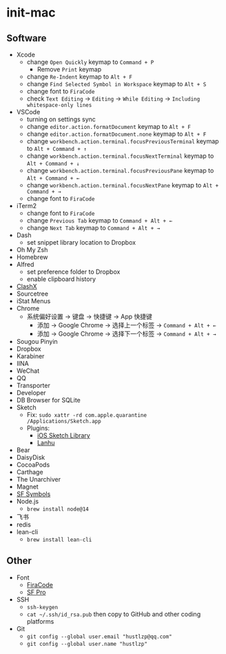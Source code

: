 # init-mac

## Software

* Xcode
  * change `Open Quickly` keymap to `Command + P`
    * Remove `Print` keymap 
  * change `Re-Indent` keymap to `Alt + F`
  * change `Find Selected Symbol in Workspace` keymap to `Alt + S`
  * change font to `FiraCode`
  * check `Text Editing` -> `Editing` -> `While Editing` -> `Including whitespace-only lines`
* VSCode
  * turning on settings sync
  * change `editor.action.formatDocument` keymap to `Alt + F`
  * change `editor.action.formatDocument.none` keymap to `Alt + F`
  * change `workbench.action.terminal.focusPreviousTerminal` keymap to `Alt + Command + ↑`
  * change `workbench.action.terminal.focusNextTerminal` keymap to `Alt + Command + ↓`
  * change `workbench.action.terminal.focusPreviousPane` keymap to `Alt + Command + ←`
  * change `workbench.action.terminal.focusNextPane` keymap to `Alt + Command + →`
  * change font to `FiraCode`
* iTerm2
  * change font to `FiraCode`
  * change `Previous Tab` keymap to `Command + Alt + ←`
  * change `Next Tab` keymap to `Command + Alt + →`
* Dash
  * set snippet library location to Dropbox
* Oh My Zsh
* Homebrew
* Alfred
  * set preference folder to Dropbox
  * enable clipboard history
* [ClashX](https://github.com/yichengchen/clashX)
* Sourcetree
* iStat Menus
* Chrome
  * 系统偏好设置 -> 键盘 -> 快捷键 -> App 快捷键
    * 添加 -> Google Chrome -> 选择上一个标签 -> `Command + Alt + ←`
    * 添加 -> Google Chrome -> 选择下一个标签 -> `Command + Alt + →`
* Sougou Pinyin 
* Dropbox
* Karabiner
* IINA
* WeChat
* QQ
* Transporter
* Developer
* DB Browser for SQLite
* Sketch
  * Fix: `sudo xattr -rd com.apple.quarantine /Applications/Sketch.app` 
  * Plugins:
    * [iOS Sketch Library](https://developer.apple.com/design/resources/)
    * [Lanhu](https://lanhuapp.com/mac)
* Bear
* DaisyDisk
* CocoaPods
* Carthage
* The Unarchiver
* Magnet
* [SF Symbols](https://developer.apple.com/sf-symbols/)
* Node.js
  * `brew install node@14`
* 飞书
* redis
* lean-cli
  * `brew install lean-cli`

## Other

* Font
  * [FiraCode](https://github.com/tonsky/FiraCode)
  * [SF Pro](https://developer.apple.com/fonts/)
* SSH
  * `ssh-keygen`
  * `cat ~/.ssh/id_rsa.pub` then copy to GitHub and other coding platforms
* Git
  * `git config --global user.email "hustlzp@qq.com"`
  * `git config --global user.name "hustlzp"`
